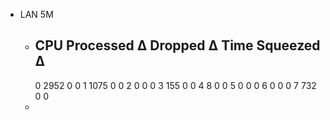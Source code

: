 - LAN 5M
	- CPU    Processed Δ    Dropped Δ    Time Squeezed Δ
	  --------------------------------------------------
	  0             2952            0                  0
	  1             1075            0                  0
	  2                0            0                  0
	  3              155            0                  0
	  4                8            0                  0
	  5                0            0                  0
	  6                0            0                  0
	  7              732            0                  0
	-
